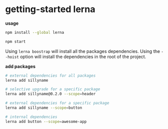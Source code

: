 # getting-started lerna

__usage__

```sh
npm install --global lerna

npm start
```

Using `lerna boostrap` will install all the packages dependencies. Using the `--hoist` option will install the dependencies in the root of the project.

__add packages__

```sh
# external dependencies for all packages
lerna add sillyname

# selective upgrade for a specific package
lerna add sillyname@0.2.0 --scope=header

# external dependencies for a specific package
lerna add sillyname --scope=button

# internal dependencies
lerna add button --scope=awesome-app
```
